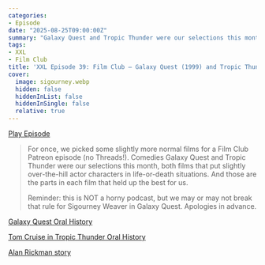 ```yaml
---
categories:
- Episode
date: "2025-08-25T09:00:00Z"
summary: "Galaxy Quest and Tropic Thunder were our selections this month: slightly over-the-hill actor characters in life-or-death situations."
tags:
- XXL
- Film Club
title: 'XXL Episode 39: Film Club – Galaxy Quest (1999) and Tropic Thunder (2008)'
cover: 
  image: sigourney.webp
  hidden: false
  hiddenInList: false
  hiddenInSingle: false
  relative: true
---
```


[Play Episode](https://www.patreon.com/posts/xxl-episode-39-137261062)
> For once, we picked some slightly more normal films for a Film Club Patreon episode (no Threads!). Comedies Galaxy Quest and Tropic Thunder were our selections this month, both films that put slightly over-the-hill actor characters in life-or-death situations. And those are the parts in each film that held up the best for us.
>
> Reminder: this is NOT a horny podcast, but we may or may not break that rule for Sigourney Weaver in Galaxy Quest. Apologies in advance.

[Galaxy Quest Oral History](https://languish.org/forums/index.php?topic=11728.0)

[Tom Cruise in Tropic Thunder Oral History](https://grantland.com/features/the-making-of-les-grossman-an-oral-history/)

[Alan Rickman story](https://vxtwitter.com/todd_spence/status/1958726946935955944?)